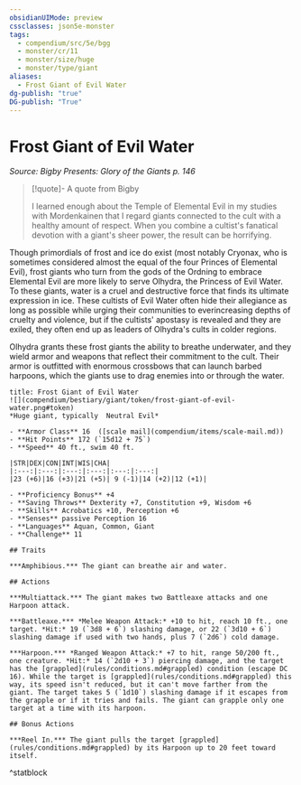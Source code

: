 ```yaml
---
obsidianUIMode: preview
cssclasses: json5e-monster
tags:
  - compendium/src/5e/bgg
  - monster/cr/11
  - monster/size/huge
  - monster/type/giant
aliases:
  - Frost Giant of Evil Water
dg-publish: "true"
DG-publish: "True"
---
```

# Frost Giant of Evil Water
*Source: Bigby Presents: Glory of the Giants p. 146*  

> [!quote]- A quote from Bigby  
> 
> I learned enough about the Temple of Elemental Evil in my studies with Mordenkainen that I regard giants connected to the cult with a healthy amount of respect. When you combine a cultist's fanatical devotion with a giant's sheer power, the result can be horrifying.

Though primordials of frost and ice do exist (most notably Cryonax, who is sometimes considered almost the equal of the four Princes of Elemental Evil), frost giants who turn from the gods of the Ordning to embrace Elemental Evil are more likely to serve Olhydra, the Princess of Evil Water. To these giants, water is a cruel and destructive force that finds its ultimate expression in ice. These cultists of Evil Water often hide their allegiance as long as possible while urging their communities to everincreasing depths of cruelty and violence, but if the cultists' apostasy is revealed and they are exiled, they often end up as leaders of Olhydra's cults in colder regions.

Olhydra grants these frost giants the ability to breathe underwater, and they wield armor and weapons that reflect their commitment to the cult. Their armor is outfitted with enormous crossbows that can launch barbed harpoons, which the giants use to drag enemies into or through the water.

```ad-statblock
title: Frost Giant of Evil Water
![](compendium/bestiary/giant/token/frost-giant-of-evil-water.png#token)
*Huge giant, typically  Neutral Evil*

- **Armor Class** 16  ([scale mail](compendium/items/scale-mail.md))
- **Hit Points** 172 (`15d12 + 75`)
- **Speed** 40 ft., swim 40 ft.

|STR|DEX|CON|INT|WIS|CHA|
|:---:|:---:|:---:|:---:|:---:|:---:|
|23 (+6)|16 (+3)|21 (+5)| 9 (-1)|14 (+2)|12 (+1)|

- **Proficiency Bonus** +4
- **Saving Throws** Dexterity +7, Constitution +9, Wisdom +6
- **Skills** Acrobatics +10, Perception +6
- **Senses** passive Perception 16
- **Languages** Aquan, Common, Giant
- **Challenge** 11

## Traits

***Amphibious.*** The giant can breathe air and water.

## Actions

***Multiattack.*** The giant makes two Battleaxe attacks and one Harpoon attack.

***Battleaxe.*** *Melee Weapon Attack:* +10 to hit, reach 10 ft., one target. *Hit:* 19 (`3d8 + 6`) slashing damage, or 22 (`3d10 + 6`) slashing damage if used with two hands, plus 7 (`2d6`) cold damage.

***Harpoon.*** *Ranged Weapon Attack:* +7 to hit, range 50/200 ft., one creature. *Hit:* 14 (`2d10 + 3`) piercing damage, and the target has the [grappled](rules/conditions.md#grappled) condition (escape DC 16). While the target is [grappled](rules/conditions.md#grappled) this way, its speed isn't reduced, but it can't move farther from the giant. The target takes 5 (`1d10`) slashing damage if it escapes from the grapple or if it tries and fails. The giant can grapple only one target at a time with its harpoon.

## Bonus Actions

***Reel In.*** The giant pulls the target [grappled](rules/conditions.md#grappled) by its Harpoon up to 20 feet toward itself.
```
^statblock